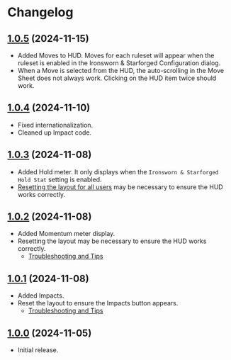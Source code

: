 # Changelog

## [1.0.5](https://github.com/jendave/token-note-hover/commits/main) (2024-11-15)

* Added Moves to HUD. Moves for each ruleset will appear when the ruleset is enabled in the Ironsworn & Starforged Configuration dialog.
* When a Move is selected from the HUD, the auto-scrolling in the Move Sheet does not always work. Clicking on the HUD item twice should work.

## [1.0.4](https://github.com/jendave/token-note-hover/commits/main) (2024-11-10)

* Fixed internationalization.
* Cleaned up Impact code.

## [1.0.3](https://github.com/jendave/token-note-hover/commits/main) (2024-11-08)

* Added Hold meter. It only displays when the `Ironsworn & Starforged` `Hold Stat` setting is enabled.
* [Resetting the layout for all users](https://github.com/jendave/token-action-hud-ironsworn?tab=readme-ov-file#troubleshooting-and-tips) may be necessary to ensure the HUD works correctly.

## [1.0.2](https://github.com/jendave/token-note-hover/commits/main) (2024-11-08)

* Added Momentum meter display.
* Resetting the layout may be necessary to ensure the HUD works correctly.
  * [Troubleshooting and Tips](https://github.com/jendave/token-action-hud-ironsworn?tab=readme-ov-file#troubleshooting-and-tips)

## [1.0.1](https://github.com/jendave/token-note-hover/commits/main) (2024-11-08)

* Added Impacts.
* Reset the layout to ensure the Impacts button appears.
  * [Troubleshooting and Tips](https://github.com/jendave/token-action-hud-ironsworn?tab=readme-ov-file#troubleshooting-and-tips)

## [1.0.0](https://github.com/jendave/token-note-hover/commits/main) (2024-11-05)

* Initial release.
